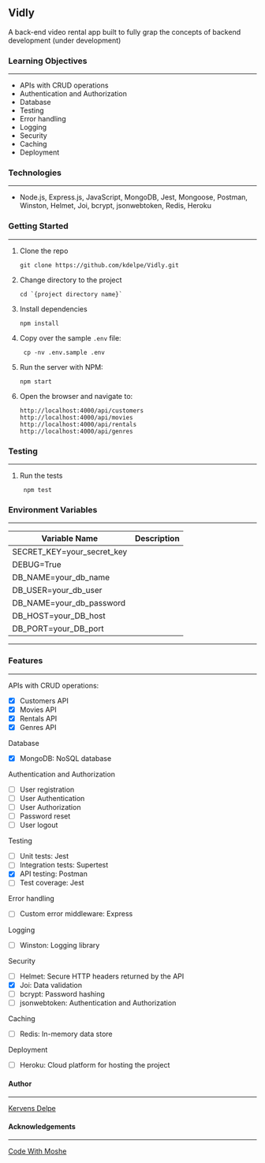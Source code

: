 ## Vidly

A back-end video rental app built to fully grap the concepts of backend development (under development)

### Learning Objectives

---

- APIs with CRUD operations
- Authentication and Authorization
- Database
- Testing
- Error handling
- Logging
- Security
- Caching
- Deployment

### Technologies

---

- Node.js, Express.js, JavaScript, MongoDB, Jest, Mongoose, Postman, Winston, Helmet, Joi, bcrypt, jsonwebtoken, Redis, Heroku

### Getting Started

---

1. Clone the repo

   ```
   git clone https://github.com/kdelpe/Vidly.git
   ```

2. Change directory to the project

   ```
   cd `{project directory name}`
   ```

3. Install dependencies

   ```
   npm install
   ```

4. Copy over the sample `.env` file:

   ```
    cp -nv .env.sample .env
   ```

5. Run the server with NPM:

   ```
   npm start
   ```

6. Open the browser and navigate to:

   ```
   http://localhost:4000/api/customers
   http://localhost:4000/api/movies
   http://localhost:4000/api/rentals
   http://localhost:4000/api/genres
   ```

### Testing

---

1. Run the tests

   ```
    npm test
   ```

### Environment Variables

---

| Variable Name              | Description |
| -------------------------- | ----------- |
| SECRET_KEY=your_secret_key |             |
| DEBUG=True                 |             |
| DB_NAME=your_db_name       |             |
| DB_USER=your_db_user       |             |
| DB_NAME=your_db_password   |             |
| DB_HOST=your_DB_host       |             |
| DB_PORT=your_DB_port       |             |

---

### Features

---

APIs with CRUD operations:

- [x] Customers API
- [x] Movies API
- [x] Rentals API
- [x] Genres API

Database

- [x] MongoDB: NoSQL database

Authentication and Authorization

- [ ] User registration
- [ ] User Authentication
- [ ] User Authorization
- [ ] Password reset
- [ ] User logout

Testing

- [ ] Unit tests: Jest
- [ ] Integration tests: Supertest
- [x] API testing: Postman
- [ ] Test coverage: Jest

Error handling

- [ ] Custom error middleware: Express

Logging

- [ ] Winston: Logging library

Security

- [ ] Helmet: Secure HTTP headers returned by the API
- [x] Joi: Data validation
- [ ] bcrypt: Password hashing
- [ ] jsonwebtoken: Authentication and Authorization

Caching

- [ ] Redis: In-memory data store

Deployment

- [ ] Heroku: Cloud platform for hosting the project

#### Author

---

[Kervens Delpe](https://www.linkedin.com/in/kervensdelpe/)

#### Acknowledgements

---

[Code With Moshe](https://codewithmosh.com/)
